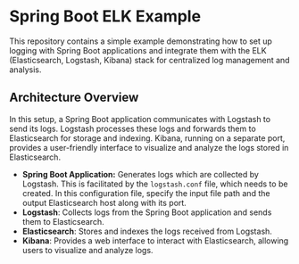 # Spring Boot ELK Example

This repository contains a simple example demonstrating how to set up logging with Spring Boot applications and integrate them with the ELK (Elasticsearch, Logstash, Kibana) stack for centralized log management and analysis.

## Architecture Overview

In this setup, a Spring Boot application communicates with Logstash to send its logs. Logstash processes these logs and forwards them to Elasticsearch for storage and indexing. Kibana, running on a separate port, provides a user-friendly interface to visualize and analyze the logs stored in Elasticsearch.

- **Spring Boot Application:** Generates logs which are collected by Logstash. This is facilitated by the `logstash.conf` file, which needs to be created. In this configuration file, specify the input file path and the output Elasticsearch host along with its port.
- **Logstash**: Collects logs from the Spring Boot application and sends them to Elasticsearch.
- **Elasticsearch**: Stores and indexes the logs received from Logstash.
- **Kibana**: Provides a web interface to interact with Elasticsearch, allowing users to visualize and analyze logs.
